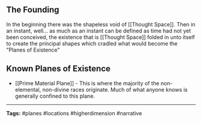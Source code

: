 ## The Founding
In the beginning there was the shapeless void of [[Thought Space]]. Then in an instant, well... as much as an instant can be defined as time had not yet been conceived, the existence that is [[Thought Space]] folded in unto itself to create the principal shapes which cradled what would become the "Planes of Existence"


## Known Planes of Existence
* [[Prime Material Plane]] - This is where the majority of the non-elemental, non-divine races originate. Much of what anyone knows is generally confined to this plane.

---
**Tags:** #planes #locations #higherdimension #narrative